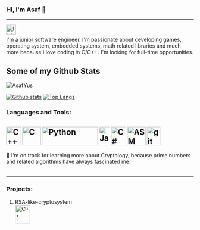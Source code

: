 ### Hi, I'm Asaf 👋
---

<a href="https://www.linkedin.com/in/asaf-yusufov-7a9a17169/" target="_blank"><img align="left" alt="linkedin" width="26px" src="https://user-images.githubusercontent.com/39189740/135748026-ee4f4225-6efa-4abb-9694-b3e11187a403.png" /></a>

<br />

I'm a junior software engineer. I'm passionate about developing games, operating system, embedded systems,  math related libraries and much more because I love coding in C/C++.
I'm looking for full-time opportunities. 
</p>

## Some of my Github Stats
<p align=left> <img src=https://komarev.com/ghpvc/?username=AsafYus alt=AsafYus /> </p>

[![Github stats](https://github-readme-stats.vercel.app/api?username=AsafYus&show_icons=true&include_all_commits=true)](https://github.com/AsafYus/github-readme-stats)
[![Top Langs](https://github-readme-stats.vercel.app/api/top-langs/?username=AsafYus&layout=compact)](https://github.com/AsafYus/github-readme-stats)


### Languages and Tools:
<a href="https://en.cppreference.com/w/" target="_blank"> <img align="left" alt="C++" width="40x" height="50px" src="https://isocpp.org/files/img/cpp_logo.png"/> </a>
<a href="https://en.cppreference.com/w/c/language" target="_blank"> <img align="left" alt="C" width="50px" height="50px" src="https://img.icons8.com/color/452/c-programming.png"/> </a>
<a href="https://www.python.org" target="_blank"> <img align="left" alt="Python" width="150px" height="50px" src="https://upload.wikimedia.org/wikipedia/commons/f/f8/Python_logo_and_wordmark.svg"/> </a>
<a href="http://oracle.com/java/" target="_blank"> <img align="left" alt="Java" width="30px" height="50px" src="https://upload.wikimedia.org/wikipedia/en/3/30/Java_programming_language_logo.svg"/> </a>
<a href="https://docs.microsoft.com/en-us/dotnet/csharp/" target="_blank"> <img align="left" alt="C#" width="40px" height="50px" src="https://upload.wikimedia.org/wikipedia/commons/0/0d/C_Sharp_wordmark.svg"/> </a>
<a href="https://software.intel.com/content/www/us/en/develop/articles/introduction-to-x64-assembly.html" target="_blank"> <img align="left" alt="ASM" width="50x" height="50px" src="https://hackr.io/tutorials/assembly-language/logo-assembly-language.svg"/> </a>
<a href="https://git-scm.com/" target="_blank"> <img align="left" alt="git" width="36px" height="50px" src="https://www.vectorlogo.zone/logos/git-scm/git-scm-icon.svg"/> </a>   
<br />
----  
🌱 I'm on track for learning more about Cryptology, because prime numbers and related algorithms have always fascinated me.  
<br />

----
### Projects:
<ol>
<li>RSA-like-cryptosystem  
  <br />
 <a href="https://github.com/AsafYus/RSA-like-cryptosystem" target="_blank"> <img align="left" alt="C++" width="40x" height="50px" src="https://upload.wikimedia.org/wikipedia/commons/2/2a/RSA_Security_logo2.svg"/> </a></li>
</ol>



<!--
**AsafYus/AsafYus** is a ✨ _special_ ✨ repository because its `README.md` (this file) appears on your GitHub profile.

Here are some ideas to get you started:

- 🔭 I’m currently working on ...
- 🌱 I’m currently learning ...
- 👯 I’m looking to collaborate on ...
- 🤔 I’m looking for help with ...
- 💬 Ask me about ...
- 📫 How to reach me: ...
- 😄 Pronouns: ...
- ⚡ Fun fact: ...
-->
